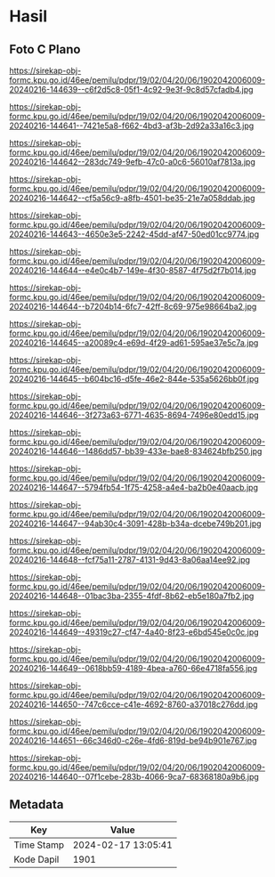 # Hasil

## Foto C Plano

https://sirekap-obj-formc.kpu.go.id/46ee/pemilu/pdpr/19/02/04/20/06/1902042006009-20240216-144639--c6f2d5c8-05f1-4c92-9e3f-9c8d57cfadb4.jpg

https://sirekap-obj-formc.kpu.go.id/46ee/pemilu/pdpr/19/02/04/20/06/1902042006009-20240216-144641--7421e5a8-f662-4bd3-af3b-2d92a33a16c3.jpg

https://sirekap-obj-formc.kpu.go.id/46ee/pemilu/pdpr/19/02/04/20/06/1902042006009-20240216-144642--283dc749-9efb-47c0-a0c6-56010af7813a.jpg

https://sirekap-obj-formc.kpu.go.id/46ee/pemilu/pdpr/19/02/04/20/06/1902042006009-20240216-144642--cf5a56c9-a8fb-4501-be35-21e7a058ddab.jpg

https://sirekap-obj-formc.kpu.go.id/46ee/pemilu/pdpr/19/02/04/20/06/1902042006009-20240216-144643--4650e3e5-2242-45dd-af47-50ed01cc9774.jpg

https://sirekap-obj-formc.kpu.go.id/46ee/pemilu/pdpr/19/02/04/20/06/1902042006009-20240216-144644--e4e0c4b7-149e-4f30-8587-4f75d2f7b014.jpg

https://sirekap-obj-formc.kpu.go.id/46ee/pemilu/pdpr/19/02/04/20/06/1902042006009-20240216-144644--b7204b14-6fc7-42ff-8c69-975e98664ba2.jpg

https://sirekap-obj-formc.kpu.go.id/46ee/pemilu/pdpr/19/02/04/20/06/1902042006009-20240216-144645--a20089c4-e69d-4f29-ad61-595ae37e5c7a.jpg

https://sirekap-obj-formc.kpu.go.id/46ee/pemilu/pdpr/19/02/04/20/06/1902042006009-20240216-144645--b604bc16-d5fe-46e2-844e-535a5626bb0f.jpg

https://sirekap-obj-formc.kpu.go.id/46ee/pemilu/pdpr/19/02/04/20/06/1902042006009-20240216-144646--3f273a63-6771-4635-8694-7496e80edd15.jpg

https://sirekap-obj-formc.kpu.go.id/46ee/pemilu/pdpr/19/02/04/20/06/1902042006009-20240216-144646--1486dd57-bb39-433e-bae8-834624bfb250.jpg

https://sirekap-obj-formc.kpu.go.id/46ee/pemilu/pdpr/19/02/04/20/06/1902042006009-20240216-144647--5794fb54-1f75-4258-a4e4-ba2b0e40aacb.jpg

https://sirekap-obj-formc.kpu.go.id/46ee/pemilu/pdpr/19/02/04/20/06/1902042006009-20240216-144647--94ab30c4-3091-428b-b34a-dcebe749b201.jpg

https://sirekap-obj-formc.kpu.go.id/46ee/pemilu/pdpr/19/02/04/20/06/1902042006009-20240216-144648--fcf75a11-2787-4131-9d43-8a06aa14ee92.jpg

https://sirekap-obj-formc.kpu.go.id/46ee/pemilu/pdpr/19/02/04/20/06/1902042006009-20240216-144648--01bac3ba-2355-4fdf-8b62-eb5e180a7fb2.jpg

https://sirekap-obj-formc.kpu.go.id/46ee/pemilu/pdpr/19/02/04/20/06/1902042006009-20240216-144649--49319c27-cf47-4a40-8f23-e6bd545e0c0c.jpg

https://sirekap-obj-formc.kpu.go.id/46ee/pemilu/pdpr/19/02/04/20/06/1902042006009-20240216-144649--0618bb59-4189-4bea-a760-66e4718fa556.jpg

https://sirekap-obj-formc.kpu.go.id/46ee/pemilu/pdpr/19/02/04/20/06/1902042006009-20240216-144650--747c6cce-c41e-4692-8760-a37018c276dd.jpg

https://sirekap-obj-formc.kpu.go.id/46ee/pemilu/pdpr/19/02/04/20/06/1902042006009-20240216-144651--66c346d0-c26e-4fd6-819d-be94b901e767.jpg

https://sirekap-obj-formc.kpu.go.id/46ee/pemilu/pdpr/19/02/04/20/06/1902042006009-20240216-144640--07f1cebe-283b-4066-9ca7-68368180a9b6.jpg


## Metadata

| Key        | Value               |
| ---------- | ------------------- |
| Time Stamp | 2024-02-17 13:05:41 |
| Kode Dapil | 1901                |



